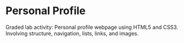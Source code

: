 # Personal Profile
Graded lab activity: Personal profile webpage using HTML5 and CSS3. Involving structure, navigation, lists, links, and images. 
